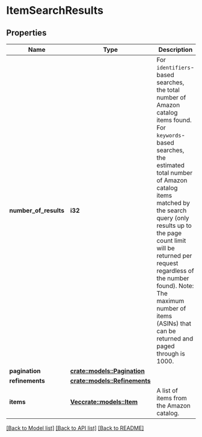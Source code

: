 # ItemSearchResults

## Properties

Name | Type | Description | Notes
------------ | ------------- | ------------- | -------------
**number_of_results** | **i32** | For `identifiers`-based searches, the total number of Amazon catalog items found. For `keywords`-based searches, the estimated total number of Amazon catalog items matched by the search query (only results up to the page count limit will be returned per request regardless of the number found).  Note: The maximum number of items (ASINs) that can be returned and paged through is 1000. | 
**pagination** | [**crate::models::Pagination**](Pagination.md) |  | 
**refinements** | [**crate::models::Refinements**](Refinements.md) |  | 
**items** | [**Vec<crate::models::Item>**](Item.md) | A list of items from the Amazon catalog. | 

[[Back to Model list]](../README.md#documentation-for-models) [[Back to API list]](../README.md#documentation-for-api-endpoints) [[Back to README]](../README.md)


